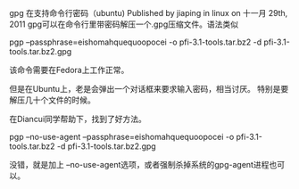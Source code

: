 gpg 在支持命令行密码（ubuntu)
Published by jiaping in linux on 十一月 29th, 2011
gpg可以在命令行里带密码解压一个.gpg压缩文件。语法类似

pgp –passphrase=eishomahquequoopocei -o pfi-3.1-tools.tar.bz2 -d pfi-3.1-tools.tar.bz2.gpg

该命令需要在Fedora上工作正常。

但是在Ubuntu上，老是会弹出一个对话框来要求输入密码，相当讨厌。 特别是要解压几十个文件的时候。

在Diancui同学帮助下，找到了好方法。

pgp –no-use-agent –passphrase=eishomahquequoopocei -o pfi-3.1-tools.tar.bz2 -d pfi-3.1-tools.tar.bz2.gpg

没错，就是加上 –no-use-agent选项，或者强制杀掉系统的gpg-agent进程也可以。
